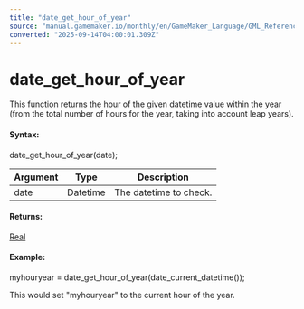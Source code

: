 ```yaml
---
title: "date_get_hour_of_year"
source: "manual.gamemaker.io/monthly/en/GameMaker_Language/GML_Reference/Maths_And_Numbers/Date_And_Time/date_get_hour_of_year.htm"
converted: "2025-09-14T04:00:01.309Z"
---
```


# date\_get\_hour\_of\_year

This function returns the hour of the given datetime value within the year (from the total number of hours for the year, taking into account leap years).

#### Syntax:

date\_get\_hour\_of\_year(date);

| Argument | Type | Description |
| --- | --- | --- |
| date | Datetime | The datetime to check. |

#### Returns:

[Real](../../../GML_Overview/Data_Types.md)

#### Example:

myhouryear = date\_get\_hour\_of\_year(date\_current\_datetime());

This would set "myhouryear" to the current hour of the year.